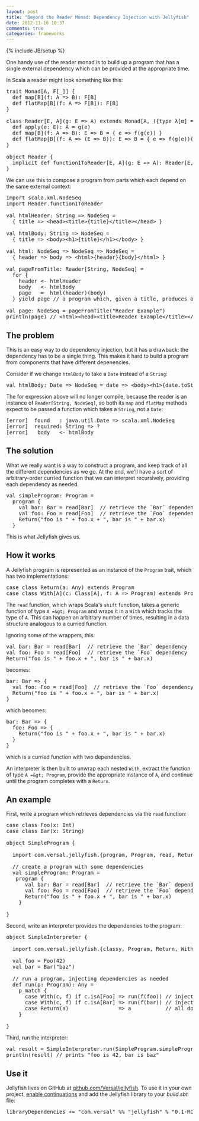 ```yaml
---
layout: post
title: "Beyond the Reader Monad: Dependency Injection with Jellyfish"
date: 2012-11-16 10:37
comments: true
categories: frameworks
---
```


{% include JB/setup %}

One handy use of the reader monad is to build up a program that has a single external dependency which can be provided at the appropriate time.

In Scala a reader might look something like this:

<pre>
trait Monad[A, F[_]] {
  def map[B](f: A =&gt; B): F[B]
  def flatMap[B](f: A =&gt; F[B]): F[B]
}

class Reader[E, A](g: E =&gt; A) extends Monad[A, ({type λ[α] = E =&gt; α})#λ] {
  def apply(e: E): A = g(e)
  def map[B](f: A =&gt; B): E =&gt; B = { e =&gt; f(g(e)) }
  def flatMap[B](f: A =&gt; (E =&gt; B)): E =&gt; B = { e =&gt; f(g(e))(e) }
}

object Reader {
  implicit def function1ToReader[E, A](g: E =&gt; A): Reader[E, A] = new Reader(g)
}
</pre>

We can use this to compose a program from parts which each depend on the same external context:

<pre>
import scala.xml.NodeSeq
import Reader.function1ToReader

val htmlHeader: String =&gt; NodeSeq =
  { title =&gt; &lt;head&gt;&lt;title&gt;{title}&lt;/title&gt;&lt;/head&gt; }

val htmlBody: String =&gt; NodeSeq =
  { title =&gt; &lt;body&gt;&lt;h1&gt;{title}&lt;/h1&gt;&lt;/body&gt; }

val html: NodeSeq =&gt; NodeSeq =&gt; NodeSeq =
  { header =&gt; body =&gt; &lt;html&gt;{header}{body}&lt;/html&gt; }

val pageFromTitle: Reader[String, NodeSeq] =
  for {
    header &lt;- htmlHeader
    body   &lt;- htmlBody
    page   =  html(header)(body)
  } yield page // a program which, given a title, produces an HTML page

val page: NodeSeq = pageFromTitle("Reader Example")
println(page) // &lt;html&gt;&lt;head&gt;&lt;title&gt;Reader Example&lt;/title&gt;&lt;/head&gt;&lt;body&gt;&lt;h1&gt;Reader Example&lt;/h1&gt;&lt;/body&gt;&lt;/html&gt;
</pre>

## The problem

This is an easy way to do dependency injection, but it has a drawback: the dependency has to be a single thing.  This makes it hard to build a program from components that have different depenencies.

Consider if we change `htmlBody` to take a `Date` instead of a `String`:

<pre>
val htmlBody: Date =&gt; NodeSeq = date =&gt; &lt;body&gt;&lt;h1&gt;{date.toString}&lt;/h1&gt;&lt;/body&gt;
</pre>

The for expression above will no longer compile, because the reader is an instance of `Reader[String, NodeSeq]`, so both its `map` and `flatMap` methods expect to be passed a function which takes a `String`, not a `Date`:

<pre>
[error]  found   : java.util.Date =&gt; scala.xml.NodeSeq
[error]  required: String =&gt; ?
[error]   body   &lt;- htmlBody
</pre>

## The solution

What we really want is a way to construct a program, and keep track of all the different dependencies as we go.  At the end, we'll have a sort of arbitrary-order curried function that we can interpret recursively, providing each dependency as needed.

<pre>
val simpleProgram: Program =
  program {
    val bar: Bar = read[Bar]  // retrieve the `Bar` dependency
    val foo: Foo = read[Foo]  // retrieve the `Foo` dependency
    Return("foo is " + foo.x + ", bar is " + bar.x)
  }
</pre>

This is what Jellyfish gives us.

## How it works

A Jellyfish program is represented as an instance of the `Program` trait, which has two implementations:

<pre>
case class Return(a: Any) extends Program
case class With[A](c: Class[A], f: A =&gt; Program) extends Program
</pre>

The `read` function, which wraps Scala's `shift` function, takes a generic function of type `A =&gt; Program` and wraps it in a `With` which tracks the type of `A`.  This can happen an arbitrary number of times, resulting in a data structure analogous to a curried function.

Ignoring some of the wrappers, this:

<pre>
val bar: Bar = read[Bar]  // retrieve the `Bar` dependency
val foo: Foo = read[Foo]  // retrieve the `Foo` dependency
Return("foo is " + foo.x + ", bar is " + bar.x)
</pre>

becomes:

<pre>
bar: Bar =&gt; {
  val foo: Foo = read[Foo]  // retrieve the `Foo` dependency
  Return("foo is " + foo.x + ", bar is " + bar.x)
}
</pre>

which becomes:

<pre>
bar: Bar =&gt; {
  foo: Foo =&gt; {
    Return("foo is " + foo.x + ", bar is " + bar.x)
  }
}
</pre>

which is a curried function with two dependencies.

An interpreter is then built to unwrap each nested `With`, extract the function of type `A =&gt; Program`, provide the appropriate instance of `A`, and continue until the program completes with a `Return`.


## An example

First, write a program which retrieves dependencies via the `read` function:

<pre>
case class Foo(x: Int)
case class Bar(x: String)

object SimpleProgram {

  import com.versal.jellyfish.{program, Program, read, Return}

  // create a program with some dependencies
  val simpleProgram: Program =
   program {
      val bar: Bar = read[Bar]  // retrieve the `Bar` dependency
      val foo: Foo = read[Foo]  // retrieve the `Foo` dependency
      Return("foo is " + foo.x + ", bar is " + bar.x)
    }

}
</pre>

Second, write an interpreter provides the dependencies to the program:

<pre>
object SimpleInterpreter {

  import com.versal.jellyfish.{classy, Program, Return, With}

  val foo = Foo(42)
  val bar = Bar("baz")

  // run a program, injecting dependencies as needed
  def run(p: Program): Any =
    p match {
      case With(c, f) if c.isA[Foo] =&gt; run(f(foo)) // inject the `Foo` dependency and continue
      case With(c, f) if c.isA[Bar] =&gt; run(f(bar)) // inject the `Bar` dependency and continue
      case Return(a)                =&gt; a           // all done - return the result
    }

}
</pre>

Third, run the interpreter:

<pre>
val result = SimpleInterpreter.run(SimpleProgram.simpleProgram)
println(result) // prints "foo is 42, bar is baz"
</pre>

## Use it

Jellyfish lives on GitHub at [github.com/Versal/jellyfish](https://github.com/Versal/jellyfish).  To use it in your own project, [enable continuations](http://www.scala-sbt.org/release/docs/Detailed-Topics/Compiler-Plugins.html#continuations-plugin-example) and add the Jellyfish library to your _build.sbt_ file:

<pre>
libraryDependencies += "com.versal" %% "jellyfish" % "0.1-RC1"
</pre>
